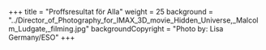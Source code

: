 +++
title = "Proffsresultat för Alla"
weight = 25
background = "../Director_of_Photography_for_IMAX_3D_movie_Hidden_Universe,_Malcolm_Ludgate,_filming.jpg"
backgroundCopyright = "Photo by: Lisa Germany/ESO"
+++